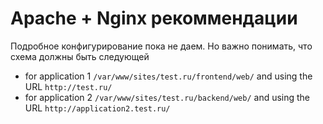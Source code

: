 Apache + Nginx рекоммендации
============================

Подробное конфигурирование пока не даем. Но важно понимать, что схема должны быть следующей

- for application 1 `/var/www/sites/test.ru/frontend/web/` and using the URL `http://test.ru/`
- for application 2 `/var/www/sites/test.ru/backend/web/` and using the URL `http://application2.test.ru/`
